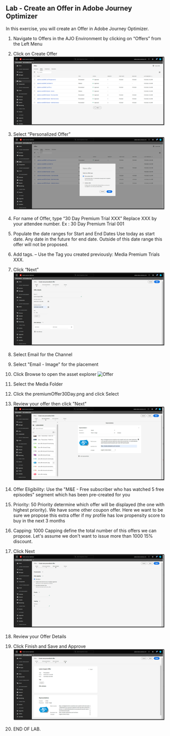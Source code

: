 ## Lab - Create an Offer in Adobe Journey Optimizer

In this exercise, you will create an Offer in Adobe Journey Optimizer.

1.  Navigate to Offers in the AJO Environment by clicking on “Offers” from the Left Menu
2.  Click on Create Offer
![Offer](https://github.com/adobe-dss-aep/ajo-handson-labs/blob/c02e97f88cd9980fbf70034e2902dc53ded5ccb0/0.%20Images/Offer_1.png)

3.  Select “Personalized Offer”
![Offer](https://github.com/adobe-dss-aep/ajo-handson-labs/blob/c02e97f88cd9980fbf70034e2902dc53ded5ccb0/0.%20Images/Offer_2.png)

4.  For name of Offer, type “30 Day Premium Trial XXX” Replace XXX by your attendee number. Ex : 30 Day Premium Trial 001

5.  Populate the date ranges for Start and End Dates
Use today as start date. 
Any date in the future for end date. Outside of this date range this offer will not be proposed. 

6.  Add tags. – Use the Tag you created previously: Media Premium Trials XXX.

7.  Click “Next”
![Offer](https://github.com/adobe-dss-aep/ajo-handson-labs/blob/c02e97f88cd9980fbf70034e2902dc53ded5ccb0/0.%20Images/Offer_3.png)

8.  Select Email for the Channel
9.  Select "Email - Image" for the placement
10. Click Browse to open the asset explorer
![Offer](https://github.com/adobe-dss-aep/ajo-handson-labs/blob/c02e97f88cd9980fbf70034e2902dc53ded5ccb0/0.%20Images/Offer_4a.png)

11.  Select the Media Folder
12.  Click the premiumOffer30Day.png and click Select
13.  Review your offer then click "Next"
![Offer](https://github.com/adobe-dss-aep/ajo-handson-labs/blob/c02e97f88cd9980fbf70034e2902dc53ded5ccb0/0.%20Images/Offer_4.png)

14. Offer Eligibility:  Use the "M&E - Free subscriber who has watched 5 free episodes" segment which has been pre-created for you
15. Priority:  50
Priority determine which offer will be displayed (the one with highest priority). We have some other coupon offer. Here we want to be sure we propose this extra offer if my profile has low propensity score to buy in the next 3 months

16. Capping:  1000
Capping define the total number of this offers we can propose. Let's assume we don't want to issue more than 1000 15% discount.  

17. Click Next
![Offer](https://github.com/adobe-dss-aep/ajo-handson-labs/blob/c02e97f88cd9980fbf70034e2902dc53ded5ccb0/0.%20Images/Offer_5.png)

18.  Review your Offer Details
19.  Click Finish and Save and Approve
![Offer](https://github.com/adobe-dss-aep/ajo-handson-labs/blob/c02e97f88cd9980fbf70034e2902dc53ded5ccb0/0.%20Images/Offer_6.png)

20.  END OF LAB.

